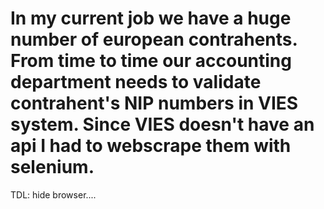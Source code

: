 # In my current job we have a huge number of european contrahents. From time to time our accounting department needs to validate contrahent's NIP numbers in VIES system. Since VIES doesn't have an api I had to webscrape them with selenium.

TDL: hide browser....
